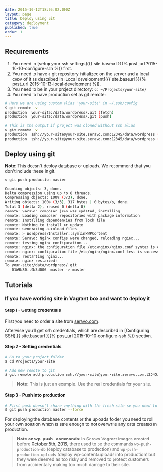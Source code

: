 ```yaml
---
date: 2015-10-12T18:05:02.000Z
layout: page
title: Deploy using Git
category: deployment
published: true
order: 1
---
```



## Requirements
1. You need to [setup your ssh settings]({{ site.baseurl }}{% post_url 2015-10-10-configure-ssh %}) first.
2. You need to have a git repository initialized on the server and a local copy of it as described in [Local development]({{ site.baseurl }}{% post_url 2015-10-13-local-development %}).
3. You need to be in your project directory: `cd ~/Projects/your-site/`
4. You need to have production set as git remote:

```bash
# Here we are using custom alias 'your-site' in ~/.ssh/config
$ git remote -v
production  your-site:/data/wordpress/.git (fetch)
production  your-site:/data/wordpress/.git (push)

# This is the output if project was cloned without ssh alias
$ git remote -v
production  ssh://your-site@your-site.seravo.com:12345/data/wordpress (fetch)
production  ssh://your-site@your-site.seravo.com:12345/data/wordpress (push)
```

## Deploy using git
**Note:** This doesn't deploy database or uploads. We recommend that you don't include these in git.

```bash
$ git push production master

Counting objects: 3, done.
Delta compression using up to 8 threads.
Compressing objects: 100% (3/3), done.
Writing objects: 100% (3/3), 317 bytes | 0 bytes/s, done.
Total 3 (delta 2), reused 0 (delta 0)
remote: Seravo: composer.json was updated, installing...
remote: Loading composer repositories with package information
remote: Installing dependencies from lock file
remote: Nothing to install or update
remote: Generating autoload files
remote: > Wordpress/Installer::symlinkWPContent
remote: Seravo: Nginx configs were changed, reloading nginx...
remote: testing nginx configuration...
remote: nginx: the configuration file /etc/nginx/nginx.conf syntax is ok
remote: nginx: configuration file /etc/nginx/nginx.conf test is successful
remote: restarting nginx...
remote: nginx restarted!
To your-site:/data/wordpress/.git
   01b9b80..9b3d006  master -> master
```

## Tutorials
### If you have working site in Vagrant box and want to deploy it
#### Step 1 - Getting credentials
First you need to order a site from [seravo.com](https://seravo.com/).

Afterwise you'll get ssh credentials, which are described in [Configuring SSH]({{ site.baseurl }}{% post_url 2015-10-10-configure-ssh %}) section.

#### Step 2 - Setting credentials

```bash
# Go to your project folder
$ cd Projects/your-site

# Add new remote to git
$ git remote add production ssh://your-site@your-site.seravo.com:12345/data/wordpress
```

> **Note:** This is just an example. Use the real credentials for your site.

#### Step 3 - Push into production

```bash
# First push doesn't share anything with the fresh site so you need to force push it
$ git push production master --force
```

For deploying the database contents or the uploads folder you need to roll your own solution which is safe enough to not overwrite any data created in production.

> **Note on wp-push- commands:**
> In Seravo Vagrant images created before [October 5th, 2016](https://github.com/Seravo/wp-palvelu-vagrant/commit/792d6741bb734cea6fa739c7808f59eed05e991a), there used to be the commands `wp-push-production-db` (deploy database to production) and `wp-push-production-uploads` (deploy wp-content/uploads into production) but they were deemed as too risky and removed to protect customers from accidentally making too much damage to their site.
